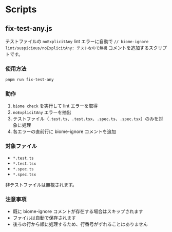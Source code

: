 # Scripts

## fix-test-any.js

テストファイルの `noExplicitAny` lint エラーに自動で `// biome-ignore lint/suspicious/noExplicitAny: テストなので無視` コメントを追加するスクリプトです。

### 使用方法

```bash
pnpm run fix-test-any
```

### 動作

1. `biome check` を実行して lint エラーを取得
2. `noExplicitAny` エラーを抽出
3. テストファイル（`.test.ts`、`.test.tsx`、`.spec.ts`、`.spec.tsx`）のみを対象に処理
4. 各エラーの直前行に biome-ignore コメントを追加

### 対象ファイル

- `*.test.ts`
- `*.test.tsx`
- `*.spec.ts` 
- `*.spec.tsx`

非テストファイルは無視されます。

### 注意事項

- 既に biome-ignore コメントが存在する場合はスキップされます
- ファイルは自動で保存されます
- 後ろの行から順に処理するため、行番号がずれることはありません